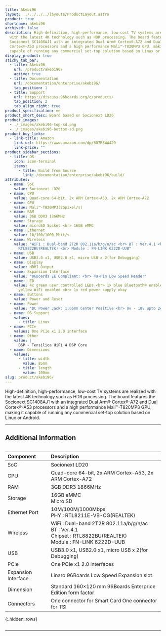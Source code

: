 ```yaml
---
title: Akebi96
layout: ../../../../layouts/ProductLayout.astro
product: true
shortname: akebi96
archived: false
description: High-definition, high-performance, low-cost TV systems are realized
  with the latest 4K technology such as HDR processing. The board features the
  Socionext SC1408AJ1 with an integrated Dual Arm® Cortex®-A72 and Dual
  Cortex®-A53 processors and a high performance Mali™-T820MP3 GPU, making it
  capable of running any commercial set-top solution based on Linux or Android.
display_product: true
sticky_tab_bar:
  - title: Akebi96
    url: /product/akebi96/
    active: true
  - title: Documentation
    url: /documentation/enterprise/akebi96/
    tab_position: 1
  - title: Support
    url: https://discuss.96boards.org/c/products/
    tab_position: 2
    tab_align_right: true
product_specification: ee
product_short_desc: Board based on Socionext LD20
product_images:
  - ./_images/akebi96-top-sd.png
  - ./_images/akebi96-bottom-sd.png
product_buy_links:
  - link-title: Amazon
    link-url: https://www.amazon.com/dp/B07RSWW429
    link-price: ""
product_sidebar_sections:
  - title: OS
    icon: icon-terminal
    items:
      - title: Build from Source
        link: /documentation/enterprise/akebi96/build/
attributes:
  - name: SoC
    value: Socionext LD20
  - name: CPU
    value: Quad-core 64-bit, 2x ARM Cortex-A53, 2x ARM Cortex-A72
  - name: GPU
    value: Mali™-T820MP3(2Gpixel/s)
  - name: RAM
    value: 3GB DDR3 1866MHz
  - name: Storage
    value: microSD Socket <br> 16GB eMMC
  - name: Ethernet
    value: 10/100/1000 Mbit/s
  - name: Wireless
    value: "WiFi : Dual-band 2T2R 802.11a/b/g/n/ac <br> BT : Ver.4.1 <br> Chipset :
      RTL8822BU(REALTEK) <br> Module : FN-LINK 6222D-UUB"
  - name: USB
    value: USB3.0 x1, USB2.0 x1, micro USB x 2(for Debugging)
  - name: Display
    value: HDMI Output
  - name: Expansion Interface
    value: "96Boards EE Compliant: <br> 40-Pin Low Speed Header"
  - name: LED
    value: 4x green user controlled LEDs <br> 1x blue Bluetooth® enabled <br> 1x
      yellow WiFi enabled <br> 1x red power supply okay
  - name: Buttons
    value: Power and Reset
  - name: Power
    value: "DC Power Jack: 1.65mm Center Positive <br> 8v - 18v upto 24W"
  - name: OS Support
    values:
      - title: Linux
  - name: PCIe
    values: One PCIe x1 2.0 interface
  - name: Other
    value: |
      DSP -	Tensilica HiFi 4 DSP Core
  - name: Dimensions
    values:
      - title: width
        value: 85mm
      - title: length
        value: 100mm
slug: product/akebi96/
---
```

High-definition, high-performance, low-cost TV systems are realized with the latest 4K technology such as HDR processing. The board features the Socionext SC1408AJ1 with an integrated Dual Arm® Cortex®-A72 and Dual Cortex®-A53 processors and a high performance Mali™-T820MP3 GPU, making it capable of running any commercial set-top solution based on Linux or Android.

******

## Additional Information
<div style="overflow-x:scroll;" markdown="1">


|   Component          |   Description                                                                                    |
|:---------------------|:-------------------------------------------------------------------------------------------------|
|  SoC                 | Socionext LD20                                                                                   |
|  CPU                 | Quad-core 64-bit, 2x ARM Cortex-A53, 2x ARM Cortex-A72                                           |
|  RAM                 | 3GB DDR3 1866MHz                                                                                 |
|  Storage             | 16GB eMMC <br> Micro SD                                                                          |
|  Ethernet Port       | 10M/100M/1000Mbps <br> PHY : RTL8211E-VB-CG(REALTEK)                                             |
|  Wireless            | WiFi : Dual-band 2T2R 802.11a/b/g/n/ac <br> BT : Ver.4.1 <br> Chipset : RTL8822BU(REALTEK) <br> Module : FN-LINK 6222D-UUB |
|  USB                 | USB3.0 x1, USB2.0 x1, micro USB x 2(for Debugging)                                               |
|  PCIe                | One PCIe x1 2.0 interfaces                                                                       |
|  Expansion Interface | Linaro 96Boards Low Speed Expansion slot                                                         |
|  Dimension           | Standard 160×120 mm 96Boards Enterprice Edition form factor                                      |
|  Connectors          | One connector for Smart Card One connector for TSI                                               |
{:.hidden_rows}

</div>

***
